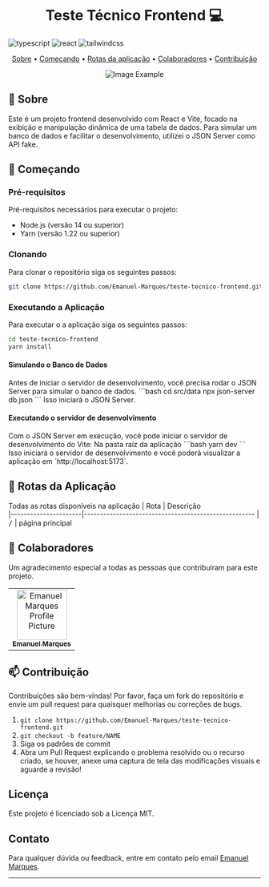 [JAVASCRIPT__BADGE]: https://img.shields.io/badge/Javascript-000?style=for-the-badge&logo=javascript
[TYPESCRIPT__BADGE]: https://img.shields.io/badge/typescript-D4FAFF?style=for-the-badge&logo=typescript
[REACT__BADGE]: https://img.shields.io/badge/React-005CFE?style=for-the-badge&logo=react
[PROJECT__BADGE]: https://img.shields.io/badge/📱Visit_this_project-000?style=for-the-badge&logo=project
[PROJECT__URL]: https://code-lab-blog-seven.vercel.app/sign-in
[NEXTJS_BADGE]: https://img.shields.io/badge/next.js-000000?style=for-the-badge&logo=nextdotjs&logoColor=white
[TAILWINDCSS]: https://img.shields.io/badge/Tailwind_CSS-grey?style=for-the-badge&logo=tailwind-css&logoColor=38B2AC

<h1 align="center" style="font-weight: bold;"> Teste Técnico Frontend 💻</h1>

![typescript][TYPESCRIPT__BADGE] 
![react][REACT__BADGE]
![tailwindcss][TAILWINDCSS]

<p align="center">
 <a href="#about">Sobre</a> • 
 <a href="#started">Começando</a> • 
  <a href="#started">Rotas da aplicação</a> • 
  <a href="#colab">Colaboradores</a> •
 <a href="#contribute">Contribuição</a>
</p>

<p align="center">
    <img src="https://github.com/user-attachments/assets/6184cb03-754a-4118-a65c-2765647ae5c6" alt="Image Example" >
</p>

<h2 id="started">📌 Sobre</h2>

Este é um projeto frontend desenvolvido com React e Vite, focado na exibição e manipulação dinâmica de uma tabela de dados. Para simular um banco de dados e facilitar o desenvolvimento, utilizei o JSON Server como API fake.


<h2 id="started">🚀 Começando</h2>

<h3>Pré-requisitos</h3>

Pré-requisitos necessários para executar o projeto:

- Node.js (versão 14 ou superior)
- Yarn (versão 1.22 ou superior)

<h3>Clonando</h3>

Para clonar o repositório siga os seguintes passos: 

```bash
git clone https://github.com/Emanuel-Marques/teste-tecnico-frontend.git
```

<h3>Executando a Aplicação</h3>

Para executar o a aplicação siga os seguintes passos: 

```bash
cd teste-tecnico-frontend
yarn install
```
<h4>Simulando o Banco de Dados</h4>
Antes de iniciar o servidor de desenvolvimento, você precisa rodar o JSON Server para simular o banco de dados.
```bash
cd src/data
npx json-server db.json
```
Isso iniciará o JSON Server.
<h4>Executando o servidor de desenvolvimento</h4>
Com o JSON Server em execução, você pode iniciar o servidor de desenvolvimento do Vite:
Na pasta raíz da aplicação
```bash
yarn dev
```
Isso iniciará o servidor de desenvolvimento e você poderá visualizar a aplicação em `http://localhost:5173`.

<h2 id="routes">📍 Rotas da Aplicação</h2>

Todas as rotas disponíveis na aplicação
| Rota               | Descrição                                          
|----------------------|-----------------------------------------------------
| <kbd>/</kbd>     | página principal

<h2 id="colab">🤝 Colaboradores</h2>

Um agradecimento especial a todas as pessoas que contribuíram para este projeto.

<table>
  <tr>
    <td align="center">
      <a href="#">
        <img src="https://avatars.githubusercontent.com/u/70699733?v=4" width="100px;" alt="Emanuel Marques Profile Picture"/><br>
        <sub>
          <b>Emanuel Marques</b>
        </sub>
      </a>
    </td>
  </tr>
</table>

<h2 id="contribute">📫 Contribuição</h2>

Contribuições são bem-vindas! Por favor, faça um fork do repositório e envie um pull request para quaisquer melhorias ou correções de bugs.

1. `git clone https://github.com/Emanuel-Marques/teste-tecnico-frontend.git`
2. `git checkout -b feature/NAME`
3. Siga os padrões de commit
4. Abra um Pull Request explicando o problema resolvido ou o recurso criado, se houver, anexe uma captura de tela das modificações visuais e aguarde a revisão!

## Licença

Este projeto é licenciado sob a Licença MIT.

## Contato

Para qualquer dúvida ou feedback, entre em contato pelo email [Emanuel Marques](emanuelmarques585@gmail.com).

---


